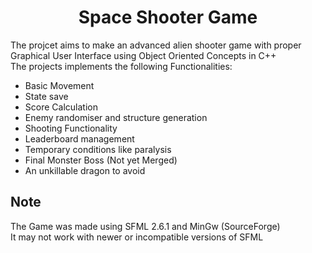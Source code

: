 <h1> <center>
  Space Shooter Game
</center></h1>

The projcet aims to make an advanced alien shooter game with proper Graphical User Interface using Object Oriented Concepts in C++<br>
The projects implements the following Functionalities:<br>
<ul>
  <li>Basic Movement</li>
  <li>State save</li>
  <li>Score Calculation</li>
  <li>Enemy randomiser and structure generation</li>
  <li>Shooting Functionality</li>
  <li>Leaderboard management</li>
  <li>Temporary conditions like paralysis</li>
  <li>Final Monster Boss (Not yet Merged) </li> 
  <li>An unkillable dragon to avoid</li>
  
</ul>

<h2>Note</h2>
The Game was made using SFML 2.6.1 and MinGw (SourceForge) <br>
It may not work with newer or incompatible versions of SFML
